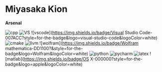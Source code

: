 ﻿# Miyasaka Kion

**Arsenal**

![cpp](https://img.shields.io/badge/C%2B%2B-00599C?style=for-the-badge&logo=c%2B%2B&logoColor=white)
![VS](https://img.shields.io/badge/Visual_Studio-5d2b90?style=for-the-badge&logo=visual-studio&logoColor=white)
![vscode](https://img.shields.io/badge/Visual Studio Code-007ACC?style=for-the-badge&logo=visual-studio-code&logoColor=white)
![cmake](https://img.shields.io/badge/CMake-064F8C?style=for-the-badge&logo=cmake&logoColor=white)
![llvm](https://img.shields.io/badge/LLVM-262D3A?style=for-the-badge)
![wolfram](https://img.shields.io/badge/Wolfram mathematica-DD1100?&style=for-the-badge&logo=Wolfram&logoColor=white)
![python](https://img.shields.io/badge/Python-3776AB?style=for-the-badge&logo=python&logoColor=white)
![pycharm](https://img.shields.io/badge/PyCharm-000000?style=for-the-badge&logo=pycharm&logoColor=white)
![latex](https://img.shields.io/badge/LaTeX-47A141?style=for-the-badge&logo=LaTeX&logoColor=white)
![matlab](https://img.shields.io/badge/OS X-000000?style=for-the-badge&logo=apple&logoColor=white)
